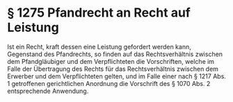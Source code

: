 # § 1275 Pfandrecht an Recht auf Leistung
Ist ein Recht, kraft dessen eine Leistung gefordert werden kann, Gegenstand des Pfandrechts, so finden auf das Rechtsverhältnis zwischen dem Pfandgläubiger und dem Verpflichteten die Vorschriften, welche im Falle der Übertragung des Rechts für das Rechtsverhältnis zwischen dem Erwerber und dem Verpflichteten gelten, und im Falle einer nach § 1217 Abs. 1 getroffenen gerichtlichen Anordnung die Vorschrift des § 1070 Abs. 2 entsprechende Anwendung.